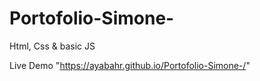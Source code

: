 # Portofolio-Simone-
Html, Css &amp; basic JS


Live Demo "https://ayabahr.github.io/Portofolio-Simone-/"
